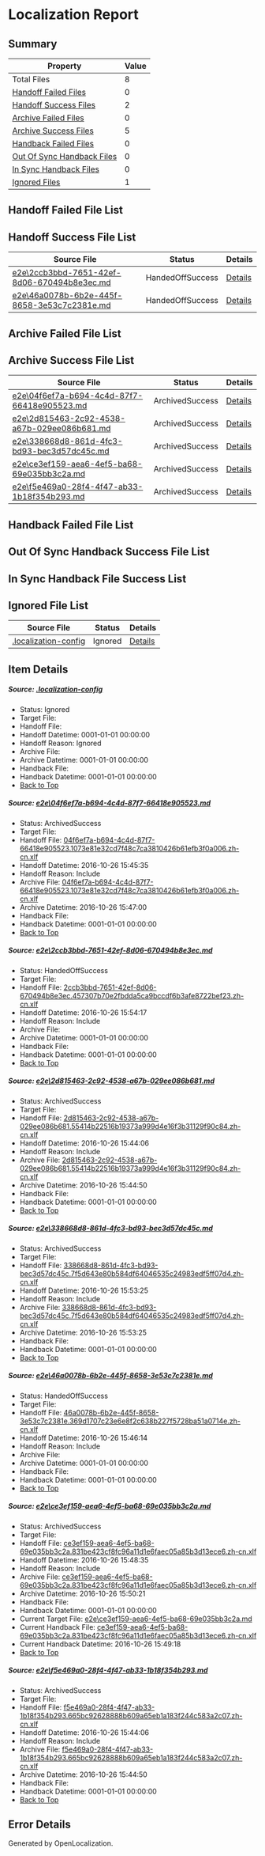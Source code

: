 # <a name='report-top'></a> Localization Report

## Summary
 Property | Value 
 -------- | ----- 
 Total Files | 8
[ Handoff Failed Files ](#handoff-failed-list)| 0
[ Handoff Success Files ](#handoff-success-list)| 2
[ Archive Failed Files ](#archive-failed-list)| 0
[ Archive Success Files ](#archive-success-list)| 5
[ Handback Failed Files ](#handback-failed-list)| 0
[ Out Of Sync Handback Files ](#outofsync-handback-success-list)| 0
[ In Sync Handback Files ](#insync-handback-success-list)| 0
[ Ignored Files ](#ignored-list)| 1

## <a name='handoff-failed-list'></a> Handoff Failed File List

## <a name='handoff-success-list'></a> Handoff Success File List
 Source File | Status | Details 
 ----------- | ------ | ------- 
 [e2e\2ccb3bbd-7651-42ef-8d06-670494b8e3ec.md](https://github.com/OpenLocalizationTestOrg/ol-test0/blob/28e5d4b60d301d2daa75b9e174c339c36abf0430/e2e/2ccb3bbd-7651-42ef-8d06-670494b8e3ec.md) | HandedOffSuccess | [Details](#57f3e187ef7ef29c33a2bf6383ef6b914ff81ecb2)
 [e2e\46a0078b-6b2e-445f-8658-3e53c7c2381e.md](https://github.com/OpenLocalizationTestOrg/ol-test0/blob/65d476c3f045d538a37e60c80a4e599307f67ee0/e2e/46a0078b-6b2e-445f-8658-3e53c7c2381e.md) | HandedOffSuccess | [Details](#ad07871414c6aecaa408a25b86dc6eef0ae61dcb5)

## <a name='archive-failed-list'></a> Archive Failed File List

## <a name='archive-success-list'></a> Archive Success File List
 Source File | Status | Details 
 ----------- | ------ | ------- 
 [e2e\04f6ef7a-b694-4c4d-87f7-66418e905523.md](https://github.com/OpenLocalizationTestOrg/ol-test0/blob/7e3da1642b1427b4405cda574b59788d91c13188/e2e/04f6ef7a-b694-4c4d-87f7-66418e905523.md) | ArchivedSuccess | [Details](#d414911e8dcc64ba1458ef57f5fb512ca60ffca11)
 [e2e\2d815463-2c92-4538-a67b-029ee086b681.md](https://github.com/OpenLocalizationTestOrg/ol-test0/blob/469cd3292e13b717d9b16aee7a27eeecefe9ffa8/e2e/2d815463-2c92-4538-a67b-029ee086b681.md) | ArchivedSuccess | [Details](#0289c3060adc8a56cee767852c4c735b72b5f0473)
 [e2e\338668d8-861d-4fc3-bd93-bec3d57dc45c.md](https://github.com/OpenLocalizationTestOrg/ol-test0/blob/fdb2fb06582bd0ab45e125e415ea11a5e2747a05/e2e/338668d8-861d-4fc3-bd93-bec3d57dc45c.md) | ArchivedSuccess | [Details](#82d6c615fbce77f4c5eca46792d436700500b8f44)
 [e2e\ce3ef159-aea6-4ef5-ba68-69e035bb3c2a.md](https://github.com/OpenLocalizationTestOrg/ol-test0/blob/534168b8347a635680d39275fc7e3f3b827080c6/e2e/ce3ef159-aea6-4ef5-ba68-69e035bb3c2a.md) | ArchivedSuccess | [Details](#9174a5af8cf2925bad1d0cff0dc1925f6eb0f7046)
 [e2e\f5e469a0-28f4-4f47-ab33-1b18f354b293.md](https://github.com/OpenLocalizationTestOrg/ol-test0/blob/469cd3292e13b717d9b16aee7a27eeecefe9ffa8/e2e/f5e469a0-28f4-4f47-ab33-1b18f354b293.md) | ArchivedSuccess | [Details](#1aa8d1e7c8458e8bb504e21526cc55ce6d65c73c7)

## <a name='handback-failed-list'></a> Handback Failed File List

## <a name='outofsync-handback-success-list'></a> Out Of Sync Handback Success File List

## <a name='insync-handback-success-list'></a> In Sync Handback File Success List

## <a name='ignored-list'></a> Ignored File List
 Source File | Status | Details 
 ----------- | ------ | ------- 
 [.localization-config](https://github.com/OpenLocalizationTestOrg/ol-test0/blob/28e5d4b60d301d2daa75b9e174c339c36abf0430/.localization-config) | Ignored | [Details](#c268a05ecaa7ec85942ed632c29928ee5bd6da8d0)

## Item Details
##### <a name='c268a05ecaa7ec85942ed632c29928ee5bd6da8d0'></a> Source: [.localization-config](https://github.com/OpenLocalizationTestOrg/ol-test0/blob/28e5d4b60d301d2daa75b9e174c339c36abf0430/.localization-config)
* Status: Ignored
* Target File: 
* Handoff File: 
* Handoff Datetime: 0001-01-01 00:00:00
* Handoff Reason: Ignored
* Archive File: 
* Archive Datetime: 0001-01-01 00:00:00
* Handback File: 
* Handback Datetime: 0001-01-01 00:00:00
* [Back to Top](#report-top)

##### <a name='d414911e8dcc64ba1458ef57f5fb512ca60ffca11'></a> Source: [e2e\04f6ef7a-b694-4c4d-87f7-66418e905523.md](https://github.com/OpenLocalizationTestOrg/ol-test0/blob/7e3da1642b1427b4405cda574b59788d91c13188/e2e/04f6ef7a-b694-4c4d-87f7-66418e905523.md)
* Status: ArchivedSuccess
* Target File: 
* Handoff File: [04f6ef7a-b694-4c4d-87f7-66418e905523.1073e81e32cd7f48c7ca3810426b61efb3f0a006.zh-cn.xlf](https://github.com/OpenLocalizationTestOrg/ol-test0-handoff/blob/35ca6602d89a319cdfa6a4efa33ddbed475f1a06/ol-handoff/OpenLocalizationTestOrg/ol-test0-zhcn/shujia/ht/04f6ef7a-b694-4c4d-87f7-66418e905523.1073e81e32cd7f48c7ca3810426b61efb3f0a006.zh-cn.xlf)
* Handoff Datetime: 2016-10-26 15:45:35
* Handoff Reason: Include
* Archive File: [04f6ef7a-b694-4c4d-87f7-66418e905523.1073e81e32cd7f48c7ca3810426b61efb3f0a006.zh-cn.xlf](https://github.com/OpenLocalizationTestOrg/ol-test0-handoff/blob/50262f79fc62ea60b77fa3e418ccc3934a2aab5e/ol-archive/OpenLocalizationTestOrg/ol-test0-zhcn/shujia/ht/04f6ef7a-b694-4c4d-87f7-66418e905523.1073e81e32cd7f48c7ca3810426b61efb3f0a006.zh-cn.xlf)
* Archive Datetime: 2016-10-26 15:47:00
* Handback File: 
* Handback Datetime: 0001-01-01 00:00:00
* [Back to Top](#report-top)

##### <a name='57f3e187ef7ef29c33a2bf6383ef6b914ff81ecb2'></a> Source: [e2e\2ccb3bbd-7651-42ef-8d06-670494b8e3ec.md](https://github.com/OpenLocalizationTestOrg/ol-test0/blob/28e5d4b60d301d2daa75b9e174c339c36abf0430/e2e/2ccb3bbd-7651-42ef-8d06-670494b8e3ec.md)
* Status: HandedOffSuccess
* Target File: 
* Handoff File: [2ccb3bbd-7651-42ef-8d06-670494b8e3ec.457307b70e2fbdda5ca9bccdf6b3afe8722bef23.zh-cn.xlf](https://github.com/OpenLocalizationTestOrg/ol-test0-handoff/blob/c868e342baadbeada20340bee83855c4ca49086a/ol-handoff/OpenLocalizationTestOrg/ol-test0-zhcn/shujia/ht/2ccb3bbd-7651-42ef-8d06-670494b8e3ec.457307b70e2fbdda5ca9bccdf6b3afe8722bef23.zh-cn.xlf)
* Handoff Datetime: 2016-10-26 15:54:17
* Handoff Reason: Include
* Archive File: 
* Archive Datetime: 0001-01-01 00:00:00
* Handback File: 
* Handback Datetime: 0001-01-01 00:00:00
* [Back to Top](#report-top)

##### <a name='0289c3060adc8a56cee767852c4c735b72b5f0473'></a> Source: [e2e\2d815463-2c92-4538-a67b-029ee086b681.md](https://github.com/OpenLocalizationTestOrg/ol-test0/blob/469cd3292e13b717d9b16aee7a27eeecefe9ffa8/e2e/2d815463-2c92-4538-a67b-029ee086b681.md)
* Status: ArchivedSuccess
* Target File: 
* Handoff File: [2d815463-2c92-4538-a67b-029ee086b681.55414b22516b19373a999d4e16f3b31129f90c84.zh-cn.xlf](https://github.com/OpenLocalizationTestOrg/ol-test0-handoff/blob/c0cf51c4d23fac99fbd8d1037b89f1088bcfb2e7/ol-handoff/OpenLocalizationTestOrg/ol-test0-zhcn/shujia/ht/2d815463-2c92-4538-a67b-029ee086b681.55414b22516b19373a999d4e16f3b31129f90c84.zh-cn.xlf)
* Handoff Datetime: 2016-10-26 15:44:06
* Handoff Reason: Include
* Archive File: [2d815463-2c92-4538-a67b-029ee086b681.55414b22516b19373a999d4e16f3b31129f90c84.zh-cn.xlf](https://github.com/OpenLocalizationTestOrg/ol-test0-handoff/blob/16f2b268b951d52ac1667694e5398355ae98bd23/ol-archive/OpenLocalizationTestOrg/ol-test0-zhcn/shujia/ht/2d815463-2c92-4538-a67b-029ee086b681.55414b22516b19373a999d4e16f3b31129f90c84.zh-cn.xlf)
* Archive Datetime: 2016-10-26 15:44:50
* Handback File: 
* Handback Datetime: 0001-01-01 00:00:00
* [Back to Top](#report-top)

##### <a name='82d6c615fbce77f4c5eca46792d436700500b8f44'></a> Source: [e2e\338668d8-861d-4fc3-bd93-bec3d57dc45c.md](https://github.com/OpenLocalizationTestOrg/ol-test0/blob/fdb2fb06582bd0ab45e125e415ea11a5e2747a05/e2e/338668d8-861d-4fc3-bd93-bec3d57dc45c.md)
* Status: ArchivedSuccess
* Target File: 
* Handoff File: [338668d8-861d-4fc3-bd93-bec3d57dc45c.7f5d643e80b584df64046535c24983edf5ff07d4.zh-cn.xlf](https://github.com/OpenLocalizationTestOrg/ol-test0-handoff/blob/d718116c377b51ee65757acb8f2753076c44f078/ol-handoff/OpenLocalizationTestOrg/ol-test0-zhcn/shujia/ht/338668d8-861d-4fc3-bd93-bec3d57dc45c.7f5d643e80b584df64046535c24983edf5ff07d4.zh-cn.xlf)
* Handoff Datetime: 2016-10-26 15:53:25
* Handoff Reason: Include
* Archive File: [338668d8-861d-4fc3-bd93-bec3d57dc45c.7f5d643e80b584df64046535c24983edf5ff07d4.zh-cn.xlf](https://github.com/OpenLocalizationTestOrg/ol-test0-handoff/blob/f954a9763ea4125fee264bf4b1850a7878d12b9d/ol-archive/OpenLocalizationTestOrg/ol-test0-zhcn/shujia/ht/338668d8-861d-4fc3-bd93-bec3d57dc45c.7f5d643e80b584df64046535c24983edf5ff07d4.zh-cn.xlf)
* Archive Datetime: 2016-10-26 15:53:25
* Handback File: 
* Handback Datetime: 0001-01-01 00:00:00
* [Back to Top](#report-top)

##### <a name='ad07871414c6aecaa408a25b86dc6eef0ae61dcb5'></a> Source: [e2e\46a0078b-6b2e-445f-8658-3e53c7c2381e.md](https://github.com/OpenLocalizationTestOrg/ol-test0/blob/65d476c3f045d538a37e60c80a4e599307f67ee0/e2e/46a0078b-6b2e-445f-8658-3e53c7c2381e.md)
* Status: HandedOffSuccess
* Target File: 
* Handoff File: [46a0078b-6b2e-445f-8658-3e53c7c2381e.369d1707c23e6e8f2c638b227f5728ba51a0714e.zh-cn.xlf](https://github.com/OpenLocalizationTestOrg/ol-test0-handoff/blob/0572f05fb9d1320acced24f7f5ec83b82ffcd3ee/ol-handoff/OpenLocalizationTestOrg/ol-test0-zhcn/shujia/ht/46a0078b-6b2e-445f-8658-3e53c7c2381e.369d1707c23e6e8f2c638b227f5728ba51a0714e.zh-cn.xlf)
* Handoff Datetime: 2016-10-26 15:46:14
* Handoff Reason: Include
* Archive File: 
* Archive Datetime: 0001-01-01 00:00:00
* Handback File: 
* Handback Datetime: 0001-01-01 00:00:00
* [Back to Top](#report-top)

##### <a name='9174a5af8cf2925bad1d0cff0dc1925f6eb0f7046'></a> Source: [e2e\ce3ef159-aea6-4ef5-ba68-69e035bb3c2a.md](https://github.com/OpenLocalizationTestOrg/ol-test0/blob/534168b8347a635680d39275fc7e3f3b827080c6/e2e/ce3ef159-aea6-4ef5-ba68-69e035bb3c2a.md)
* Status: ArchivedSuccess
* Target File: 
* Handoff File: [ce3ef159-aea6-4ef5-ba68-69e035bb3c2a.831be423cf8fc96a11d1e6faec05a85b3d13ece6.zh-cn.xlf](https://github.com/OpenLocalizationTestOrg/ol-test0-handoff/blob/c061706c48db897b5c03cd138ced00a03425f413/ol-handoff/OpenLocalizationTestOrg/ol-test0-zhcn/shujia/ht/ce3ef159-aea6-4ef5-ba68-69e035bb3c2a.831be423cf8fc96a11d1e6faec05a85b3d13ece6.zh-cn.xlf)
* Handoff Datetime: 2016-10-26 15:48:35
* Handoff Reason: Include
* Archive File: [ce3ef159-aea6-4ef5-ba68-69e035bb3c2a.831be423cf8fc96a11d1e6faec05a85b3d13ece6.zh-cn.xlf](https://github.com/OpenLocalizationTestOrg/ol-test0-handoff/blob/d5a5b9b4f5bf5747d2cc3d8070144f55428cf9b9/ol-archive/OpenLocalizationTestOrg/ol-test0-zhcn/shujia/ht/ce3ef159-aea6-4ef5-ba68-69e035bb3c2a.831be423cf8fc96a11d1e6faec05a85b3d13ece6.zh-cn.xlf)
* Archive Datetime: 2016-10-26 15:50:21
* Handback File: 
* Handback Datetime: 0001-01-01 00:00:00
* Current Target File: [e2e\ce3ef159-aea6-4ef5-ba68-69e035bb3c2a.md](https://github.com/OpenLocalizationTestOrg/ol-test0-zhcn/blob/d466bdda4415cf8ef2d598051afa20d85650ec1f/e2e/ce3ef159-aea6-4ef5-ba68-69e035bb3c2a.md)
* Current Handback File: [ce3ef159-aea6-4ef5-ba68-69e035bb3c2a.831be423cf8fc96a11d1e6faec05a85b3d13ece6.zh-cn.xlf](https://github.com/OpenLocalizationTestOrg/ol-test0-handback/blob/520e7e3afa3ace2db54cc226f024f1d3967da48e/ol-handback/OpenLocalizationTestOrg/ol-test0-zhcn/shujia/ht/ce3ef159-aea6-4ef5-ba68-69e035bb3c2a.831be423cf8fc96a11d1e6faec05a85b3d13ece6.zh-cn.xlf)
* Current Handback Datetime: 2016-10-26 15:49:18
* [Back to Top](#report-top)

##### <a name='1aa8d1e7c8458e8bb504e21526cc55ce6d65c73c7'></a> Source: [e2e\f5e469a0-28f4-4f47-ab33-1b18f354b293.md](https://github.com/OpenLocalizationTestOrg/ol-test0/blob/469cd3292e13b717d9b16aee7a27eeecefe9ffa8/e2e/f5e469a0-28f4-4f47-ab33-1b18f354b293.md)
* Status: ArchivedSuccess
* Target File: 
* Handoff File: [f5e469a0-28f4-4f47-ab33-1b18f354b293.665bc92628888b609a65eb1a183f244c583a2c07.zh-cn.xlf](https://github.com/OpenLocalizationTestOrg/ol-test0-handoff/blob/c0cf51c4d23fac99fbd8d1037b89f1088bcfb2e7/ol-handoff/OpenLocalizationTestOrg/ol-test0-zhcn/shujia/ht/f5e469a0-28f4-4f47-ab33-1b18f354b293.665bc92628888b609a65eb1a183f244c583a2c07.zh-cn.xlf)
* Handoff Datetime: 2016-10-26 15:44:06
* Handoff Reason: Include
* Archive File: [f5e469a0-28f4-4f47-ab33-1b18f354b293.665bc92628888b609a65eb1a183f244c583a2c07.zh-cn.xlf](https://github.com/OpenLocalizationTestOrg/ol-test0-handoff/blob/16f2b268b951d52ac1667694e5398355ae98bd23/ol-archive/OpenLocalizationTestOrg/ol-test0-zhcn/shujia/ht/f5e469a0-28f4-4f47-ab33-1b18f354b293.665bc92628888b609a65eb1a183f244c583a2c07.zh-cn.xlf)
* Archive Datetime: 2016-10-26 15:44:50
* Handback File: 
* Handback Datetime: 0001-01-01 00:00:00
* [Back to Top](#report-top)


## Error Details

Generated by OpenLocalization.
